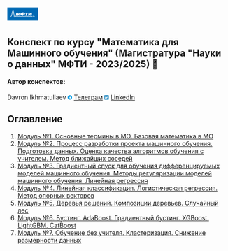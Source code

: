 # <img src='./static/img/mipt-icon.png' width="70" height="30"> 

Конспект по курсу "Математика для Машинного обучения" (Магистратура "Науки о данных" МФТИ - 2023/2025) :blue_book:  
---
#### Автор конспектов:
Davron Ikhmatullaev <img src='./static/img/tg.png' width="10" height="10"> [Телеграм](https://t.me/ihmatullaev) <img src='./static/img/linkedin.png' width="10" height="10"> [LinkedIn](https://www.linkedin.com/in/davron-ikhmatullaev/)
## Оглавление
1. [Модуль №1. Основные термины в МО. Базовая математика в МО](Module1)
2. [Модуль №2. Процесс разработки проекта машинного обучения. Подготовка данных. Оценка качества алгоритмов обучения с учителем. Метод ближайших соседей](Module2)
3. [Модуль №3. Градиентный спуск для обучения дифференцируемых моделей машинного обучения. Методы регуляризации моделей машинного обучения. Линейная регрессия](Module3)
4. [Модуль №4. Линейная классификация. Логистическая регрессия. Метод опорных векторов](Module4)
5. [Модуль №5. Деревья решений. Композиции деревьев. Случайный лес](Module5)
6. [Модуль №6. Бустинг. AdaBoost. Градиентный бустинг. XGBoost. LightGBM. CatBoost](Module6)
7. [Модуль №7. Обучение без учителя. Кластеризация. Снижение размерности данных](Module7)

